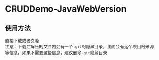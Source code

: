 # CRUDDemo-JavaWebVersion

## 使用方法
直接下载或者克隆  
注意：下载后解压的文件内会有一个`.git`的隐藏目录，里面会有这个项目的来源等信息，如果不需要这些信息，建议删除`.git`隐藏目录
